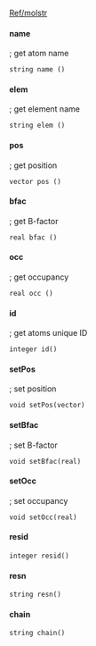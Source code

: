 [Ref/molstr](../../../Ref/molstr)

#### name 
; get atom name
```
string name ()
```

#### elem 
; get element name
```
string elem ()
```

#### pos 
; get position
```
vector pos ()
```

#### bfac 
; get B-factor
```
real bfac ()
```

#### occ 
; get occupancy
```
real occ ()
```

#### id
; get atoms unique ID
```
integer id()
```

#### setPos
; set position
```
void setPos(vector)
```

#### setBfac
; set B-factor
```
void setBfac(real)
```

#### setOcc
; set occupancy
```
void setOcc(real)
```

#### resid
```
integer resid()
```

#### resn
```
string resn()
```

#### chain
```
string chain()